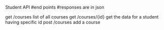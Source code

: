 Student API
#end points 
#responses are in json 
 
get        /courses        list of all courses 
get        /courses/{id}   get the data for a student having specific id 
post       /courses        add a course 
